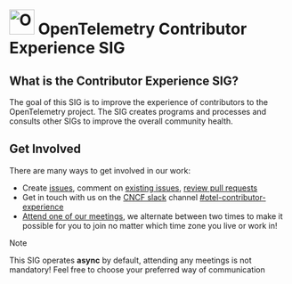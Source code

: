 # <img src="https://opentelemetry.io/img/logos/opentelemetry-logo-nav.png" alt="OpenTelemetry Icon" width="45" height=""> OpenTelemetry Contributor Experience SIG

## What is the Contributor Experience SIG?

The goal of this SIG is to improve the experience of contributors to the OpenTelemetry project. 
The SIG creates programs and processes and consults other SIGs to improve the overall community health. 

## Get Involved

There are many ways to get involved in our work:

- Create [issues]([github.com/open-telemetry/sig-contributor-experience/issues/](https://github.com/open-telemetry/sig-contributor-experience/issues/new)), comment on [existing issues](github.com/open-telemetry/sig-contributor-experience/issues/), [review pull requests](https://github.com/open-telemetry/sig-contributor-experience/pulls)
- Get in touch with us on the [CNCF slack](https://slack.cncf.io/) channel [#otel-contributor-experience](https://cloud-native.slack.com/archives/C06TMJ2R0SK)
- [Attend one of our meetings](https://docs.google.com/document/d/1CTQI0p3QF8JP8reV8z_ggcs8KE5YVPpQGvAQknw4qP0/edit#heading=h.x3xl5syz15zx), we alternate between two times to make it possible for you to join no matter which time zone you live or work in! 

> [!NOTE]
> This SIG operates **async** by default, attending any meetings is not mandatory! Feel free to choose your preferred way of communication
